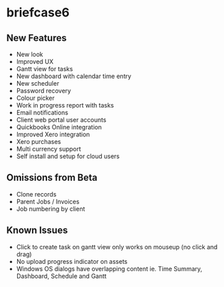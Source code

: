 # briefcase6

## New Features
* New look
* Improved UX
* Gantt view for tasks
* New dashboard with calendar time entry
* New scheduler
* Password recovery
* Colour picker
* Work in progress report with tasks
* Email notifications
* Client web portal user accounts
* Quickbooks Online integration
* Improved Xero integration
* Xero purchases
* Multi currency support
* Self install and setup for cloud users

## Omissions from Beta
* Clone records
* Parent Jobs / Invoices
* Job numbering by client

## Known Issues
* Click to create task on gantt view only works on mouseup (no click and drag)
* No upload progress indicator on assets
* Windows OS dialogs have overlapping content ie. Time Summary, Dashboard, Schedule and Gantt
